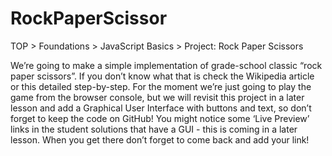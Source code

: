 # RockPaperScissor

TOP > Foundations > JavaScript Basics > Project: Rock Paper Scissors

We’re going to make a simple implementation of grade-school classic “rock paper scissors”. If you don’t know what that is check the Wikipedia article or this detailed step-by-step. For the moment we’re just going to play the game from the browser console, but we will revisit this project in a later lesson and add a Graphical User Interface with buttons and text, so don’t forget to keep the code on GitHub! You might notice some ‘Live Preview’ links in the student solutions that have a GUI - this is coming in a later lesson. When you get there don’t forget to come back and add your link!